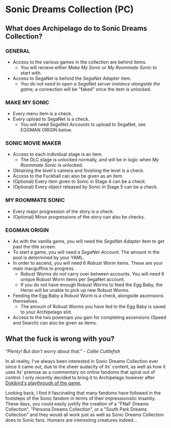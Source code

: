 # Sonic Dreams Collection (PC)

## What does Archipelago do to Sonic Dreams Collection?

### GENERAL
- Access to the various games in the collection are behind items. 
	- You will recieve either *Make My Sonic* or *My Roommate Sonic* to start with.
- Access to SegaNet is behind the *SegaNet Adapter* item. 
	- *You do not need to open a SegaNet server instance alongside the game;* a connection will be "faked" once the item is unlocked.
### MAKE MY SONIC
- Every menu item is a check.
- Every upload to SegaNet is a check. 
	- You will need *SegaNet Accounts* to upload to SegaNet, see EGGMAN ORIGIN below.
### SONIC MOVIE MAKER
- Access to each individual stage is an item.
	- The DLC stage is unlocked normally, and will be in logic when *My Roommate Sonic* is unlocked.
- Obtaining the level's camera and finishing the level is a check.
- Access to the Fuckball can also be given as an item.
- (Optional) Every item given to Sonic in Stage 4 can be a check.
- (Optional) Every object released by Sonic in Stage 5 can be a check.
### MY ROOMMATE SONIC
- Every major progression of the story is a check.
- (Optional) Minor progressions of the story can also be checks.
### EGGMAN ORIGIN
- As with the vanilla game, you will need the *SegaNet Adapter* item to get past the title screen.
- To start a game, you will need a *SegaNet Account*. The amount in the pool is determined by your YAML.
- In order to ascend, you will need 6 *Robust Worm* items. These are your main macguffins to progress.
	- Robust Worms *do not* carry over between accounts. You will need 6 unique Robust Worm items per SegaNet account.
	- If you do not have enough Robust Worms to feed the Egg Baby, the Heron will be unable to pick up new Robust Worms.
- Feeding the Egg Baby a Robust Worm is a check, alongside ascensions themselves.
    - The amount of Robust Worms you have fed to the Egg Baby is saved to your Archipelago slot. 
- Access to the two powerups you gain for completing ascensions (Speed and Search) can also be given as items.

## What the fuck is wrong with you?

*"Plenty! But don't worry about that." - Callie Cuttlefish*

In all reality, I've always been interested in Sonic Dreams Collection ever since it came out, due to the sheer 
audacity of its' content, as well as how it uses its' premise as a commentary on online fandoms that spiral out of 
control. I only recently decided to bring it to Archipelago however after [Dokibird's playthrough of the game.](https://www.youtube.com/watch?v=q1eLbHPxkkk)

Looking back, I find it fascinating that many fandoms have followed in the footsteps of the Sonic fandom in terms 
of their impressionistic insanity. These days, you could easily justify the creation of a "FNaF Dreams Collection", 
"Persona Dreams Collection", or a "South Park Dreams Collection" and they would all work just as well as Sonic 
Dreams Collection does to Sonic fans. Humans are interesting creatures indeed...
